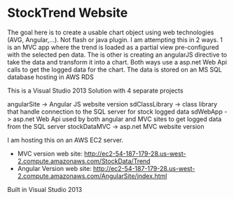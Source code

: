 StockTrend Website 
==================

The goal here is to create a usable chart object using web technologies (AVG, Angular,...). Not flash or java plugin.
I am attempting this in 2 ways. 1 is an MVC app where the trend is loaded as a partial view pre-configured
with the selected pen data. The is other is creating an angularJS directive to take the data and transform 
it into a chart. Both ways use a asp.net Web Api calls to get the logged data for the chart. The data is stored
on an MS SQL database hosting in AWS RDS

This is a Visual Studio 2013 Solution with 4 separate projects

angularSite -> Angular JS website version
sdClassLibrary -> class library that handle connection to the SQL server for stock logged data 
sdWebApp -> asp.net Web Api used by both angular and MVC sites to get logged data from the SQL server
stockDataMVC -> asp.net MVC website version

I am hosting this on an AWS EC2 server.
* MVC version web site: http://ec2-54-187-179-28.us-west-2.compute.amazonaws.com/StockData/Trend
* Angular Version web site: http://ec2-54-187-179-28.us-west-2.compute.amazonaws.com/AngularSite/index.html


Built in Visual Studio 2013
